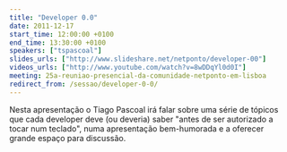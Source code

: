 ```yaml
---
title: "Developer 0.0"
date: 2011-12-17
start_time: 12:00:00 +0100
end_time: 13:30:00 +0100
speakers: ["tspascoal"]
slides_urls: ["http://www.slideshare.net/netponto/developer-00"]
videos_urls: ["http://www.youtube.com/watch?v=8wDDqYl0d0I"]
meeting: 25a-reuniao-presencial-da-comunidade-netponto-em-lisboa
redirect_from: /sessao/developer-0-0/
---
```

Nesta apresentação o Tiago Pascoal irá falar sobre uma série de tópicos que cada developer deve (ou deveria) saber "antes de ser autorizado a tocar num teclado", numa apresentação bem-humorada e a oferecer grande espaço para discussão.

